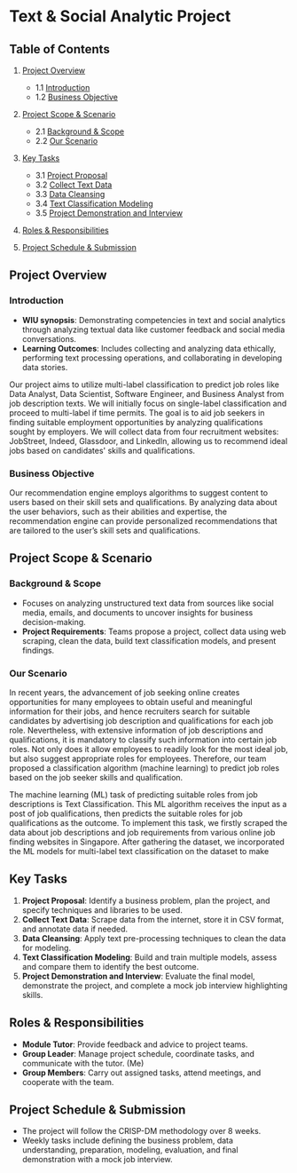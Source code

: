 # Text & Social Analytic Project

## Table of Contents

1. [Project Overview](#project-overview)
   - 1.1 [Introduction](#introduction)
   - 1.2 [Business Objective](#business-objective)
   
2. [Project Scope & Scenario](#project-scope--scenario)
   - 2.1 [Background & Scope](#background--scope)
   - 2.2 [Our Scenario](#our-scenario)

3. [Key Tasks](#key-tasks)
   - 3.1 [Project Proposal](#project-proposal)
   - 3.2 [Collect Text Data](#collect-text-data)
   - 3.3 [Data Cleansing](#data-cleansing)
   - 3.4 [Text Classification Modeling](#text-classification-modeling)
   - 3.5 [Project Demonstration and Interview](#project-demonstration-and-interview)

4. [Roles & Responsibilities](#roles--responsibilities)

5. [Project Schedule & Submission](#project-schedule--submission)

## Project Overview

### Introduction
- **WIU synopsis**: Demonstrating competencies in text and social analytics through analyzing textual data like customer feedback and social media conversations.
- **Learning Outcomes**: Includes collecting and analyzing data ethically, performing text processing operations, and collaborating in developing data stories.

Our project aims to utilize multi-label classification to predict job roles like Data Analyst, Data Scientist, Software Engineer, and Business Analyst from job description texts. We will initially focus on single-label classification and proceed to multi-label if time permits. The goal is to aid job seekers in finding suitable employment opportunities by analyzing qualifications sought by employers. We will collect data from four recruitment websites: JobStreet, Indeed, Glassdoor, and LinkedIn, allowing us to recommend ideal jobs based on candidates' skills and qualifications.

### Business Objective

Our recommendation engine employs algorithms to suggest content to users based on their skill sets and qualifications. By analyzing data about the user behaviors, such as their abilities and expertise, the recommendation engine can provide personalized recommendations that are tailored to the user’s skill sets and qualifications.

## Project Scope & Scenario

### Background & Scope
- Focuses on analyzing unstructured text data from sources like social media, emails, and documents to uncover insights for business decision-making.
- **Project Requirements**: Teams propose a project, collect data using web scraping, clean the data, build text classification models, and present findings.

### Our Scenario
In recent years, the advancement of job seeking online creates opportunities for many employees to obtain useful and meaningful information for their jobs, and hence recruiters search for suitable candidates by advertising job description and qualifications for each job role. Nevertheless, with extensive information of job descriptions and qualifications, it is mandatory to classify such information into certain job roles. Not only does it allow employees to readily look for the most ideal job, but also suggest appropriate roles for employees. Therefore, our team proposed a classification algorithm (machine learning) to predict job roles based on the job seeker skills and qualification.

The machine learning (ML) task of predicting suitable roles from job descriptions is Text Classification. This ML algorithm receives the input as a post of job qualifications, then predicts the suitable roles for job qualifications as the outcome. To implement this task, we firstly scraped the data about job descriptions and job requirements from various online job finding websites in Singapore. After gathering the dataset, we incorporated the ML models for multi-label text classification on the dataset to make 

## Key Tasks

1. **Project Proposal**: Identify a business problem, plan the project, and specify techniques and libraries to be used.
2. **Collect Text Data**: Scrape data from the internet, store it in CSV format, and annotate data if needed.
3. **Data Cleansing**: Apply text pre-processing techniques to clean the data for modeling.
4. **Text Classification Modeling**: Build and train multiple models, assess and compare them to identify the best outcome.
5. **Project Demonstration and Interview**: Evaluate the final model, demonstrate the project, and complete a mock job interview highlighting skills.

## Roles & Responsibilities

- **Module Tutor**: Provide feedback and advice to project teams.
- **Group Leader**: Manage project schedule, coordinate tasks, and communicate with the tutor. (Me)
- **Group Members**: Carry out assigned tasks, attend meetings, and cooperate with the team.

## Project Schedule & Submission

- The project will follow the CRISP-DM methodology over 8 weeks.
- Weekly tasks include defining the business problem, data understanding, preparation, modeling, evaluation, and final demonstration with a mock job interview.
